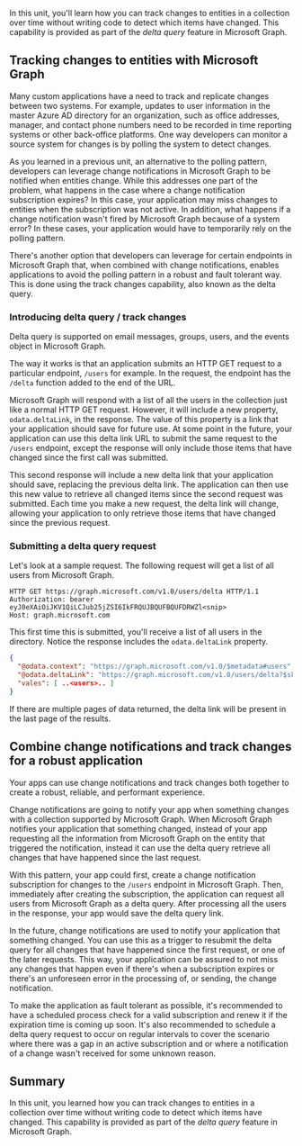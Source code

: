 In this unit, you'll learn how you can track changes to entities in a collection over time without writing code to detect which items have changed. This capability is provided as part of the *delta query* feature in Microsoft Graph.

## Tracking changes to entities with Microsoft Graph

Many custom applications have a need to track and replicate changes between two systems. For example, updates to user information in the master Azure AD directory for an organization, such as office addresses, manager, and contact phone numbers need to be recorded in time reporting systems or other back-office platforms. One way developers can monitor a source system for changes is by polling the system to detect changes.

As you learned in a previous unit, an alternative to the polling pattern, developers can leverage change notifications in Microsoft Graph to be notified when entities change. While this addresses one part of the problem, what happens in the case where a change notification subscription expires? In this case, your application may miss changes to entities when the subscription was not active. In addition, what happens if a change notification wasn't fired by Microsoft Graph because of a system error? In these cases, your application would have to temporarily rely on the polling pattern.

There's another option that developers can leverage for certain endpoints in Microsoft Graph that, when combined with change notifications, enables applications to avoid the polling pattern in a robust and fault tolerant way. This is done using the track changes capability, also known as the delta query.

### Introducing delta query / track changes

Delta query is supported on email messages, groups, users, and the events object in Microsoft Graph.

The way it works is that an application submits an HTTP GET request to a particular endpoint, `/users` for example. In the request, the endpoint has the `/delta` function added to the end of the URL.

Microsoft Graph will respond with a list of all the users in the collection just like a normal HTTP GET request. However, it will include a new property, `odata.deltaLink`, in the response. The value of this property is a link that your application should save for future use. At some point in the future, your application can use this delta link URL to submit the same request to the `/users` endpoint, except the response will only include those items that have changed since the first call was submitted.

This second response will include a new delta link that your application should save, replacing the previous delta link. The application can then use this new value to retrieve all changed items since the second request was submitted. Each time you make a new request, the delta link will change, allowing your application to only retrieve those items that have changed since the previous request.

### Submitting a delta query request

Let's look at a sample request. The following request will get a list of all users from Microsoft Graph.

```http
HTTP GET https://graph.microsoft.com/v1.0/users/delta HTTP/1.1
Authorization: bearer eyJ0eXAiOiJKV1QiLCJub25jZSI6IkFRQUJBQUFBQUFDRWZl<snip>
Host: graph.microsoft.com
```

This first time this is submitted, you'll receive a list of all users in the directory. Notice the response includes the `odata.deltaLink` property.

```json
{
  "@odata.context": "https://graph.microsoft.com/v1.0/$metadata#users",
  "@odata.deltaLink": "https://graph.microsoft.com/v1.0/users/delta?$skiptoken=moXwmvoHW4B2uevGNLf2<snip>",
  "vales": [ ..<users>.. ]
}
```

If there are multiple pages of data returned, the delta link will be present in the last page of the results.

## Combine change notifications and track changes for a robust application

Your apps can use change notifications and track changes both together to create a robust, reliable, and performant experience.

Change notifications are going to notify your app when something changes with a collection supported by Microsoft Graph. When Microsoft Graph notifies your application that something changed, instead of your app requesting all the information from Microsoft Graph on the entity that triggered the notification, instead it can use the delta query retrieve all changes that have happened since the last request.

With this pattern, your app could first, create a change notification subscription for changes to the `/users` endpoint in Microsoft Graph. Then, immediately after creating the subscription, the application can request all users from Microsoft Graph as a delta query. After processing all the users in the response, your app would save the delta query link.

In the future, change notifications are used to notify your application that something changed. You can use this as a trigger to resubmit the delta query for all changes that have happened since the first request, or one of the later requests. This way, your application can be assured to not miss any changes that happen even if there's when a subscription expires or there's an unforeseen error in the processing of, or sending, the change notification.

To make the application as fault tolerant as possible, it's recommended to have a scheduled process check for a valid subscription and renew it if the expiration time is coming up soon. It's also recommended to schedule a delta query request to occur on regular intervals to cover the scenario where there was a gap in an active subscription and or where a notification of a change wasn't received for some unknown reason.

## Summary

In this unit, you learned how you can track changes to entities in a collection over time without writing code to detect which items have changed. This capability is provided as part of the *delta query* feature in Microsoft Graph.
